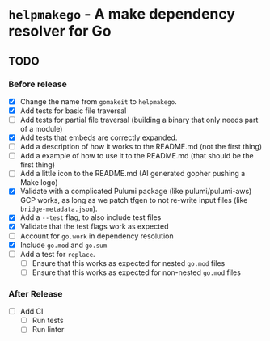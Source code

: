 # `helpmakego` - A make dependency resolver for Go

## TODO

### Before release

- [x] Change the name from `gomakeit` to `helpmakego`.
- [x] Add tests for basic file traversal
- [ ] Add tests for partial file traversal (building a binary that only needs part of a module)
- [x] Add tests that embeds are correctly expanded.
- [ ] Add a description of how it works to the README.md (not the first thing)
- [ ] Add a example of how to use it to the README.md (that should be the first thing)
- [ ] Add a little icon to the README.md (AI generated gopher pushing a Make logo)
- [x] Validate with a complicated Pulumi package (like pulumi/pulumi-aws)
      GCP works, as long as we patch tfgen to not re-write input files (like `bridge-metadata.json`).
- [x] Add a `--test` flag, to also include test files
- [x] Validate that the test flags work as expected
- [ ] Account for `go.work` in dependency resolution
- [x] Include `go.mod` and `go.sum`
- [ ] Add a test for `replace`.
  - [ ] Ensure that this works as expected for nested `go.mod` files
  - [ ] Ensure that this works as expected for non-nested `go.mod` files

### After Release

- [ ] Add CI
  - [ ] Run tests
  - [ ] Run linter
